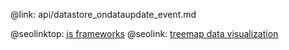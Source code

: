 @link: api/datastore_ondataupdate_event.md

@seolinktop: [js frameworks](https://webix.com)
@seolink: [treemap data visualization](https://webix.com/widget/treemap/)
